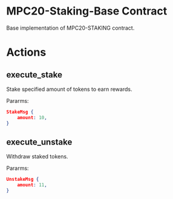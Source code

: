 # MPC20-Staking-Base Contract

Base implementation of MPC20-STAKING contract.

# Actions

## execute_stake

Stake specified amount of tokens to earn rewards.

Pararms:

```json
StakeMsg {
    amount: 10,
}
```

## execute_unstake

Withdraw staked tokens.

Pararms:

```json
UnstakeMsg {
    amount: 11,
}